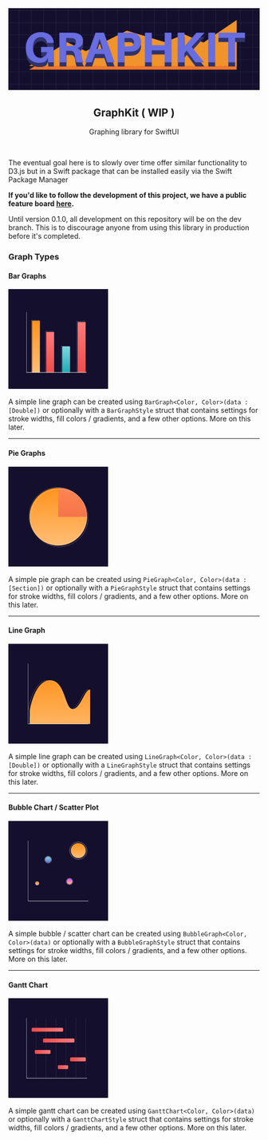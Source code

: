 
<span align='center'>
    <img src="logo.png" alt="logo" />
    <h2>GraphKit ( WIP )</h2>
</span>
<p align='center'>Graphing library for SwiftUI</p>
<br />

The eventual goal here is to slowly over time offer similar functionality to D3.js but in a Swift package that can be installed easily via the Swift Package Manager

**If you'd like to follow the development of this project, we have a public feature board [here](https://trello.com/b/1b60nVkE).**

Until version 0.1.0, all development on this repository will be on the dev branch. This is to discourage anyone from using this library in production before it's completed.

### Graph Types

#### Bar Graphs
![Bar Graphs](./_readme/assets/Bar_Graph.png)

A simple line graph can be created using `BarGraph<Color, Color>(data : [Double])` or optionally with a `BarGraphStyle` struct that contains settings for stroke widths, fill colors / gradients, and a few other options. More on this later.
****

#### Pie Graphs
![Pie Graphs](./_readme/assets/Pie_Graph.png)

A simple pie graph can be created using `PieGraph<Color, Color>(data : [Section])` or optionally with a `PieGraphStyle` struct that contains settings for stroke widths, fill colors / gradients, and a few other options. More on this later.
****
#### Line Graph
![Line Graphs](./_readme/assets/Line_Graph.png)

A simple line graph can be created using `LineGraph<Color, Color>(data : [Double])` or optionally with a `LineGraphStyle` struct that contains settings for stroke widths, fill colors / gradients, and a few other options. More on this later.

****
#### Bubble Chart / Scatter Plot
![Bubble Chart / Scatter Plot](./_readme/assets/Bubble_Chart.png)

A simple bubble / scatter chart can be created using `BubbleGraph<Color, Color>(data)` or optionally with a `BubbleGraphStyle` struct that contains settings for stroke widths, fill colors / gradients, and a few other options. More on this later.
****
#### Gantt Chart
![Gantt Chart](./_readme/assets/Gantt.png)

A simple gantt chart can be created using `GanttChart<Color, Color>(data)` or optionally with a `GanttChartStyle` struct that contains settings for stroke widths, fill colors / gradients, and a few other options. More on this later.
